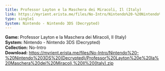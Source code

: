 ```yaml
---
title: Professor Layton e la Maschera dei Miracoli, Il (Italy)
link: https://myrient.erista.me/files/No-Intro/Nintendo%20-%20Nintendo%203DS%20(Decrypted)/Professor%20Layton%20e%20la%20Maschera%20dei%20Miracoli,%20Il%20(Italy).zip
type: single1
System: Nintendo - Nintendo 3DS (Decrypted)
---
```

<b>Game:</b> Professor Layton e la Maschera dei Miracoli, Il (Italy)<br>
<b>System:</b> Nintendo - Nintendo 3DS (Decrypted)<br>
<b>Collection:</b> No-Intro<br>
<b>Download:</b> https://myrient.erista.me/files/No-Intro/Nintendo%20-%20Nintendo%203DS%20(Decrypted)/Professor%20Layton%20e%20la%20Maschera%20dei%20Miracoli,%20Il%20(Italy).zip